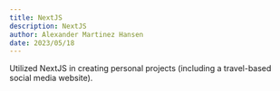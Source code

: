 ```yaml
---
title: NextJS
description: NextJS
author: Alexander Martinez Hansen
date: 2023/05/18
---
```


Utilized NextJS in creating personal projects (including a travel-based social media website).
